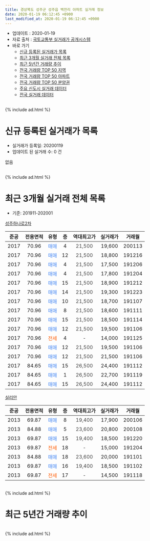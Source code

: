 ```yaml
---
title: 경상북도 성주군 성주읍 백전리 아파트 실거래 정보
date: 2020-01-19 06:12:45 +0900
last_modified_at: 2020-01-19 06:12:45 +0900
---
```


* 업데이트 : 2020-01-19
* 자료 출처 : [국토교통부 실거래가 공개시스템](http://rt.molit.go.kr)
* 바로 가기
    * [신규 등록된 실거래가 목록](#신규-등록된-실거래가-목록)
    * [최근 3개월 실거래 전체 목록](#최근-3개월-실거래-전체-목록)
    * [최근 5년간 거래량 추이](#최근-5년간-거래량-추이)
    * [전국 거래량 TOP 50 지역](https://apt-info.github.io/apt-trade-info/최근-3개월-전국에서-가장-거래가-많이-발생한-지역)
    * [전국 거래량 TOP 50 아파트](https://apt-info.github.io/apt-trade-info/최근-3개월-전국에서-가장-거래가-많이-발생한-아파트)
    * [전국 거래량 TOP 50 분양권](https://apt-info.github.io/apt-trade-info/최근-3개월-전국에서-가장-거래가-많이-발생한-분양권)
    * [주요 신도시 실거래 데이터](https://apt-info.github.io/apt-trade-info/주요-신도시)
    * [전국 실거래 데이터](https://apt-info.github.io/apt-trade-info/전국)
<br>
{% include ad.html %}
<br>

# 신규 등록된 실거래가 목록
* 실거래가 등록일: 20200119
* 업데이트 된 실거래 수: 0 건

없음

<br>
{% include ad.html %}
<br>

# 최근 3개월 실거래 전체 목록
* 기준: 201911-202001


[성주하나로2차](https://search.naver.com/search.naver?query=%EA%B2%BD%EC%83%81%EB%B6%81%EB%8F%84+%EC%84%B1%EC%A3%BC%EA%B5%B0+%EC%84%B1%EC%A3%BC%EC%9D%8D+%EB%B0%B1%EC%A0%84%EB%A6%AC+%EC%84%B1%EC%A3%BC%ED%95%98%EB%82%98%EB%A1%9C2%EC%B0%A8)

|준공|전용면적|유형|층|역대최고가|실거래가|거래월|
|:---:|:---:|:---:|:---:|:---:|:---:|:---:|
|2017|70.96|<span style="color:#4285f3">매매</span>|4|<span style="color:#444444">21,500</span>|19,600|200113|
|2017|70.96|<span style="color:#4285f3">매매</span>|12|<span style="color:#444444">21,500</span>|18,800|191216|
|2017|70.96|<span style="color:#4285f3">매매</span>|4|<span style="color:#444444">21,500</span>|17,500|191206|
|2017|70.96|<span style="color:#4285f3">매매</span>|4|<span style="color:#444444">21,500</span>|17,800|191204|
|2017|70.96|<span style="color:#4285f3">매매</span>|15|<span style="color:#444444">21,500</span>|18,900|191212|
|2017|70.96|<span style="color:#4285f3">매매</span>|14|<span style="color:#444444">21,500</span>|19,300|191223|
|2017|70.96|<span style="color:#4285f3">매매</span>|10|<span style="color:#444444">21,500</span>|18,700|191107|
|2017|70.96|<span style="color:#4285f3">매매</span>|8|<span style="color:#444444">21,500</span>|18,600|191111|
|2017|70.96|<span style="color:#4285f3">매매</span>|15|<span style="color:#444444">21,500</span>|18,500|191114|
|2017|70.96|<span style="color:#4285f3">매매</span>|12|<span style="color:#444444">21,500</span>|19,500|191106|
|2017|70.96|<span style="color:#ff5a00">전세</span>|4|<span style="color:#444444">-</span>|14,000|191125|
|2017|70.96|<span style="color:#4285f3">매매</span>|12|<span style="color:#444444">21,500</span>|19,500|191106|
|2017|70.96|<span style="color:#4285f3">매매</span>|12|<span style="color:#444444">21,500</span>|21,500|191106|
|2017|84.65|<span style="color:#4285f3">매매</span>|15|<span style="color:#444444">26,500</span>|24,400|191112|
|2017|84.65|<span style="color:#4285f3">매매</span>|1|<span style="color:#444444">26,500</span>|22,700|191119|
|2017|84.65|<span style="color:#4285f3">매매</span>|15|<span style="color:#444444">26,500</span>|24,400|191112|

[실리안](https://search.naver.com/search.naver?query=%EA%B2%BD%EC%83%81%EB%B6%81%EB%8F%84+%EC%84%B1%EC%A3%BC%EA%B5%B0+%EC%84%B1%EC%A3%BC%EC%9D%8D+%EB%B0%B1%EC%A0%84%EB%A6%AC+%EC%8B%A4%EB%A6%AC%EC%95%88)

|준공|전용면적|유형|층|역대최고가|실거래가|거래월|
|:---:|:---:|:---:|:---:|:---:|:---:|:---:|
|2013|69.87|<span style="color:#4285f3">매매</span>|8|<span style="color:#444444">19,400</span>|17,900|200106|
|2013|84.88|<span style="color:#4285f3">매매</span>|5|<span style="color:#444444">23,600</span>|20,800|200108|
|2013|69.87|<span style="color:#4285f3">매매</span>|15|<span style="color:#444444">19,400</span>|18,500|191220|
|2013|69.87|<span style="color:#ff5a00">전세</span>|18|<span style="color:#444444">-</span>|15,000|191204|
|2013|84.88|<span style="color:#4285f3">매매</span>|18|<span style="color:#444444">23,600</span>|20,000|191101|
|2013|69.87|<span style="color:#4285f3">매매</span>|16|<span style="color:#444444">19,400</span>|18,500|191102|
|2013|69.87|<span style="color:#ff5a00">전세</span>|17|<span style="color:#444444">-</span>|14,500|191118|


<br>
{% include ad.html %}
<br>

# 최근 5년간 거래량 추이


<div style="width:100%;">
    <canvas id="deal_progress" height="200"></canvas>
</div>

<script>
new Chart(document.getElementById("deal_progress"), {
    type: 'line',
    data: {
        labels: ['201501','201502','201503','201504','201505','201506','201507','201508','201509','201510','201511','201512','201601','201602','201603','201604','201605','201606','201607','201608','201609','201610','201611','201612','201701','201702','201703','201704','201705','201706','201707','201708','201709','201710','201711','201712','201801','201802','201803','201804','201805','201806','201807','201808','201809','201810','201811','201812','201901','201902','201903','201904','201905','201906','201907','201908','201909','201910','201911','201912','202001'],
        datasets: [{
            label: '매매',
            pointRadius: 1,
            data: [0, 3, 1, 1, 1, 1, 0, 1, 2, 30, 6, 3, 0, 1, 0, 4, 1, 3, 1, 0, 0, 4, 3, 1, 3, 2, 2, 3, 2, 1, 1, 1, 3, 5, 1, 19, 6, 7, 5, 1, 5, 18, 7, 9, 9, 0, 6, 2, 5, 5, 3, 7, 7, 4, 5, 3, 33, 10, 11, 6, 3],
            borderColor: "rgba(255, 201, 14, 1)",
            backgroundColor: "rgba(255, 201, 14, 0.5)",
            fill: false,
            lineTension: 0
        },{
            label: '전월세',
            pointRadius: 1,
            data: [0, 0, 0, 0, 1, 0, 0, 0, 0, 1, 1, 0, 0, 0, 1, 1, 0, 2, 0, 0, 0, 0, 0, 0, 0, 2, 0, 0, 1, 0, 0, 0, 0, 0, 1, 0, 1, 0, 2, 1, 0, 0, 0, 0, 0, 1, 2, 2, 3, 0, 1, 0, 1, 1, 0, 1, 0, 2, 2, 1, 0],
            borderColor: "rgba(0, 141, 185, 1)",
            backgroundColor: "rgba(0, 141, 185, 0.5)",
            fill: false,
            lineTension: 0
        }
        ]
    },
    options: {
        responsive: true,
        title: {
            display: false
        },
        tooltips: {
            mode: 'index',
            intersect: false
        },
        hover: {
            mode: 'nearest',
            intersect: true
        },
        scales: {
            xAxes: [{
                display: true,
                scaleLabel: {
                    display: true,
                    labelString: '년/월'
                }
            }],
            yAxes: [{
                display: true,
                ticks: {
                    suggestedMin: 0,
                },
                scaleLabel: {
                    display: true,
                    labelString: '실거래 수'
                }
            }]
        }
    }
});

</script>


<br>
{% include ad.html %}
<br>

